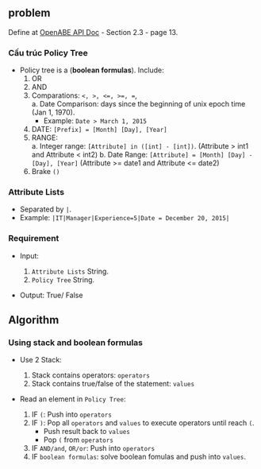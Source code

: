 ## problem
Define at [OpenABE API Doc](https://github.com/zeutro/openabe/blob/master/docs/libopenabe-v1.0.0-api-doc.pdf) - Section 2.3 - page 13.
### Cấu trúc Policy Tree
- Policy tree is a (**boolean formulas**). Include:   
  1. OR
  2. AND
  3. Comparations: `<, >, <=, >=, =`,   
    a.  Date Comparison: days since the beginning of unix epoch time (Jan 1, 1970).  
       - Example:  `Date > March 1, 2015`
  4. DATE: `[Prefix] = [Month] [Day], [Year]`
  5. RANGE:   
    a. Integer range: `[Attribute] in ([int] - [int])`.    (Attribute > int1 and Attribute < int2)
    b. Date Range:    `[Attribute] = [Month] [Day] - [Day], [Year]`  (Attribute >= date1 and Attribute <= date2)
  6. Brake `()`

### Attribute Lists
- Separated by `|`. 
- Example: `|IT|Manager|Experience=5|Date = December 20, 2015|`

### Requirement
- Input:   
  1. `Attribute Lists` String. 
  2. `Policy Tree` String.

- Output: True/ False

## Algorithm

### Using stack and boolean formulas 
- Use 2 Stack: 
  1. Stack contains operators: `operators`
  2. Stack contains true/false of the statement: `values`

- Read an element in `Policy Tree`:
  1. IF `(`: Push into `operators`
  2. IF `)`: Pop all `operators` and `values` to execute operators until reach `(`. 
      - Push result back to `values`
      - Pop `(` from `operators`
  3. IF `AND/and`, `OR/or`: Push into `operators`
  4. IF `boolean formulas`: solve boolean fomulas and push into `values`.

